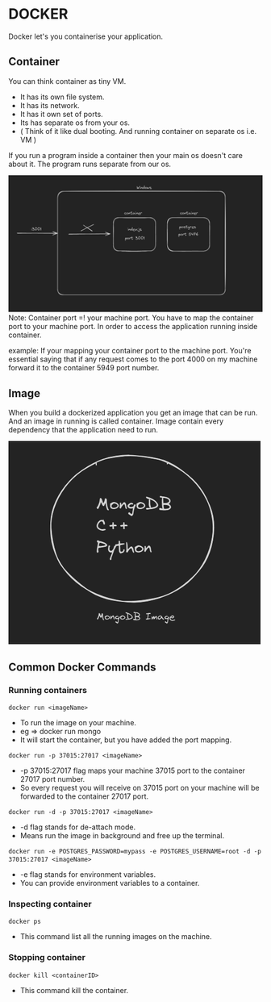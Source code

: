 # DOCKER

Docker let's you containerise your application.

## Container

You can think container as tiny VM.

- It has its own file system.
- It has its network.
- It has it own set of ports.
- Its has separate os from your os.
- ( Think of it like dual booting. And running container on separate os i.e. VM )

If you run a program inside a container then your main os doesn't care about it. The program runs separate from our os.

![container]( images/conatainer.png "container")
Note: Container port =! your machine port. You have to map the container port to your machine port. In order to access
the application running inside container.

example: If your mapping your container port to the machine port. You're essential saying that if any request comes to
the port 4000 on my machine forward it to the container 5949 port number.

## Image

When you build a dockerized application you get an image that can be run. And an image in running is called container.
Image contain every dependency that the application need to run.

![image]( images/image.png "image")

## Common Docker Commands

### Running containers

```
docker run <imageName>
```

- To run the image on your machine.
- eg => docker run mongo
- It will start the container, but you have added the port mapping.

```
docker run -p 37015:27017 <imageName>
```

- -p 37015:27017 flag maps your machine 37015 port to the container 27017 port number.
- So every request you will receive on 37015 port on your machine will be forwarded to the container 27017 port.

```
docker run -d -p 37015:27017 <imageName>
```

- -d flag stands for de-attach mode.
- Means run the image in background and free up the terminal.

```
docker run -e POSTGRES_PASSWORD=mypass -e POSTGRES_USERNAME=root -d -p 37015:27017 <imageName>
```

- -e flag stands for environment variables.
- You can provide environment variables to a container.

### Inspecting container

```
docker ps
```

- This command list all the running images on the machine.

### Stopping container

```
docker kill <containerID>
```

- This command kill the container.